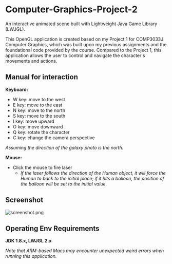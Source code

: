 # Computer-Graphics-Project-2

An interactive animated scene built with Lightweight Java Game Library (LWJGL).

This OpenGL application is created based on my Project 1 for COMP3033J Computer Graphics, which was built upon my previous assignments and the foundational code provided by the course. Compared to the Project 1, this application allows the user to control and navigate the character's movements and actions.

## Manual for interaction

**Keyboard:**
+ W key: move to the west
+ E key: move to the east
+ N key: move to the north
+ S key: move to the south
+ I key: move upward
+ O key: move downward
+ Q key: rotate the character
+ C key: change the camera perspective

*Assuming the direction of the galaxy photo is the north.*

**Mouse:**
+ Click the mouse to fire laser
  + *If the laser follows the direction of the Human object, it will force the Human to back to the initial place; if it hits a balloon, the position of the balloon will be set to the initial value.*


## Screenshot

![screenshot.png](screenshot.png)

## Operating Env Requirements

**JDK 1.8.x, LWJGL 2.x**

*Note that ARM-based Macs may encounter unexpected weird errors when running this application.*
